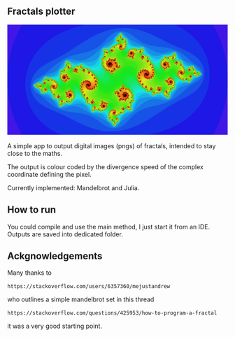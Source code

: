 ## Fractals plotter

![mandelbrot](https://github.com/niki-ste/fractal-plotter/blob/main/outputs/julia.png?raw=true)

A simple app to output digital images (pngs) of fractals, intended to stay close to the maths.

The output is colour coded by the divergence speed of the complex coordinate defining the pixel.

Currently implemented: Mandelbrot and Julia.

## How to run

You could compile and use the main method, I just start it from an IDE. Outputs are saved into dedicated folder.

## Ackgnowledgements

Many thanks to 
    
    https://stackoverflow.com/users/6357360/mejustandrew
    
who outlines a simple mandelbrot set in this thread

    https://stackoverflow.com/questions/425953/how-to-program-a-fractal
    
it was a very good starting point.